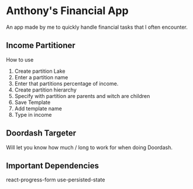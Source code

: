 # Anthony's Financial App

An app made by me to quickly handle financial tasks that I often encounter.

## Income Partitioner

How to use

1. Create partition Lake
2. Enter a partition name
3. Enter that partitions percentage of income.
4. Create partition hierarchy
5. Specify with partition are parents and witch are children
6. Save Template
7. Add template name
8. Type in income

## Doordash Targeter

Will let you know how much / long to work for when doing Doordash.

## Important Dependencies

react-progress-form
use-persisted-state
